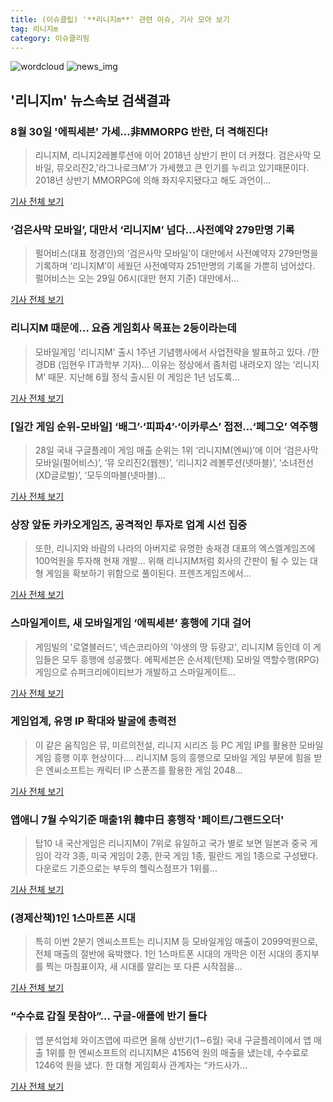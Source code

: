 ```yaml
---
title: (이슈클립) '**리니지m**' 관련 이슈, 기사 모아 보기
tag: 리니지m
category: 이슈클리핑
---
```

![wordcloud](https://s3.ap-northeast-2.amazonaws.com/lyrics101-wordcloud/2018-08-29-1535491142.png)
![news_img](https://user-images.githubusercontent.com/42597476/44507050-1206f400-a6e4-11e8-8d98-7ffbfebb353f.png)
## **'**리니지m**'** 뉴스속보 검색결과
### 8월 30일 '에픽세븐' 가세…非MMORPG 반란, 더 격해진다!

>리니지M, 리니지2레볼루션에 이어 2018년 상반기 판이 더 커졌다. 검은사막 모바일, 뮤오리진2,'라그나로크M'가 가세했고 큰 인기를 누리고 있기때문이다. 2018년 상반기 MMORPG에 의해 좌지우지됐다고 해도 과언이...

<a href="http://www.biztribune.co.kr/news/view.php?no=71388" target="_blank">기사 전체 보기</a>

### ‘검은사막 모바일’, 대만서 ‘리니지M’ 넘다…사전예약 279만명 기록

>펄어비스(대표 정경인)의 ‘검은사막 모바일’이 대만에서 사전예약자 279만명을 기록하며 ‘리니지M’이 세웠던 사전예약자 251만명의 기록을 가뿐히 넘어섰다. 펄어비스는 오는 29일 06시(대만 현지 기준) 대만에서...

<a href="http://game.mk.co.kr/view.php?year=2018&no=540890" target="_blank">기사 전체 보기</a>

### 리니지M 때문에… 요즘 게임회사 목표는 2등이라는데

>모바일게임 '리니지M' 출시 1주년 기념행사에서 사업전략을 발표하고 있다. /한경DB (임현우 IT과학부 기자)... 이유는 정상에서 좀처럼 내려오지 않는 ‘리니지M’ 때문. 지난해 6월 정식 출시된 이 게임은 1년 넘도록...

<a href="http://news.hankyung.com/article/201808285427A" target="_blank">기사 전체 보기</a>

### [일간 게임 순위-모바일] ‘배그’·‘피파4’·‘이카루스’ 접전…‘페그오’ 역주행

>28일 국내 구글플레이 게임 매출 순위는 1위 ‘리니지M(엔씨)’에 이어 ‘검은사막 모바일(펄어비스)’, ‘뮤 오리진2(웹젠)’, ‘리니지2 레볼루션(넷마블)’, ‘소녀전선(XD글로벌)’, ‘모두의마블(넷마블)...

<a href="http://www.kukinews.com/news/article.html?no=580227" target="_blank">기사 전체 보기</a>

### 상장 앞둔 카카오게임즈, 공격적인 투자로 업계 시선 집중

>또한, 리니지와 바람의 나라의 아버지로 유명한 송재경 대표의 엑스엘게임즈에 100억원을 투자해 현재 개발... 위해 리니지M처럼 회사의 간판이 될 수 있는 대형 게임을 확보하기 위함으로 풀이된다. 프렌즈게임즈에서...

<a href="http://game.donga.com/90037/" target="_blank">기사 전체 보기</a>

### 스마일게이트, 새 모바일게임 ‘에픽세븐’ 흥행에 기대 걸어

>게임빌의 '로열블러드', 넥슨코리아의 '야생의 땅 듀량고', 리니지M 등인데 이 게임들은 모두 흥행에 성공했다. 에픽세븐은 순서제(턴제) 모바일 역할수행(RPG)게임으로 슈퍼크리에이티브가 개발하고 스마일게이트...

<a href="http://www.businesspost.co.kr/BP?command=article_view&num=94103" target="_blank">기사 전체 보기</a>

### 게임업계, 유명 IP 확대와 발굴에 총력전

>이 같은 움직임은 뮤, 미르의전설, 리니지 시리즈 등 PC 게임 IP를 활용한 모바일 게임 흥행 이후 현상이다.... 리니지M 등의 흥행으로 모바일 게임 부문에 힘을 받은 엔씨소프트는 캐릭터 IP 스푼즈를 활용한 게임 2048...

<a href="http://www.zdnet.co.kr/ArticleView.asp?artice_id=20180828100936" target="_blank">기사 전체 보기</a>

### 앱애니 7월 수익기준 매출1위 韓中日 흥행작 '페이트/그랜드오더'

>탑10 내 국산게임은 리니지M이 7위로 유일하고 국가 별로 보면 일본과 중국 게임이 각각 3종, 미국 게임이 2종, 한국 게임 1종, 필란드 게임 1종으로 구성됐다.   다운로드 기준으로는 부두의 헬릭스점프가 1위를...

<a href="http://www.gamechosun.co.kr/article/view.php?no=149881" target="_blank">기사 전체 보기</a>

### (경제산책)1인 1스마트폰 시대

>특히 이번 2분기 엔씨소프트는 리니지M 등 모바일게임 매출이 2099억원으로, 전체 매출의 절반에 육박했다. 1인 1스마트폰 시대의 개막은 이전 시대의 종지부를 찍는 마침표이자, 새 시대를 알리는 또 다른 시작점을...

<a href="http://www.electimes.com/article.php?aid=1535335852163707028" target="_blank">기사 전체 보기</a>

### “수수료 갑질 못참아”… 구글-애플에 반기 들다

>앱 분석업체 와이즈앱에 따르면 올해 상반기(1∼6월) 국내 구글플레이에서 앱 매출 1위를 한 엔씨소프트의 리니지M은 4156억 원의 매출을 냈는데, 수수료로 1246억 원을 냈다. 한 대형 게임회사 관계자는 “카드사가...

<a href="http://news.donga.com/3/all/20180827/91704290/1" target="_blank">기사 전체 보기</a>



